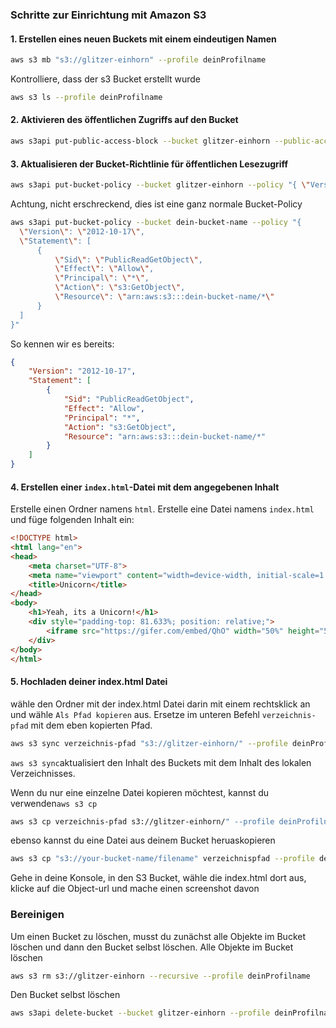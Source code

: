 
### Schritte zur Einrichtung mit Amazon S3

#### 1. Erstellen eines neuen Buckets mit einem eindeutigen Namen

```sh
aws s3 mb "s3://glitzer-einhorn" --profile deinProfilname
```

Kontrolliere, dass der s3 Bucket erstellt wurde
```sh
aws s3 ls --profile deinProfilname
```

#### 2. Aktivieren des öffentlichen Zugriffs auf den Bucket

```sh
aws s3api put-public-access-block --bucket glitzer-einhorn --public-access-block-configuration "BlockPublicAcls=false,IgnorePublicAcls=false,BlockPublicPolicy=false,RestrictPublicBuckets=false" --profile deinProfilname
```
#### 3. Aktualisieren der Bucket-Richtlinie für öffentlichen Lesezugriff
```sh
aws s3api put-bucket-policy --bucket glitzer-einhorn --policy "{ \"Version\": \"2012-10-17\", \"Statement\": [ { \"Sid\": \"PublicReadGetObject\", \"Effect\": \"Allow\", \"Principal\": \"*\", \"Action\": \"s3:GetObject\", \"Resource\": \"arn:aws:s3:::glitzer-einhorn/*\" } ] }" --profile deinProfilname
```

Achtung, nicht erschreckend, dies ist eine ganz normale Bucket-Policy

```sh
aws s3api put-bucket-policy --bucket dein-bucket-name --policy "{
  \"Version\": \"2012-10-17\",
  \"Statement\": [
      {
          \"Sid\": \"PublicReadGetObject\",
          \"Effect\": \"Allow\",
          \"Principal\": \"*\",
          \"Action\": \"s3:GetObject\",
          \"Resource\": \"arn:aws:s3:::dein-bucket-name/*\"
      }
  ]
}"
```

So kennen wir es bereits:

```JSON
{
    "Version": "2012-10-17",
    "Statement": [
        {
            "Sid": "PublicReadGetObject",
            "Effect": "Allow",
            "Principal": "*",
            "Action": "s3:GetObject",
            "Resource": "arn:aws:s3:::dein-bucket-name/*"
        }
    ]
}
```

#### 4. Erstellen einer `index.html`-Datei mit dem angegebenen Inhalt

Erstelle einen Ordner namens `html`. Erstelle eine Datei namens `index.html` und füge folgenden Inhalt ein:

```html
<!DOCTYPE html>
<html lang="en">
<head>
    <meta charset="UTF-8">
    <meta name="viewport" content="width=device-width, initial-scale=1.0">
    <title>Unicorn</title>
</head>
<body>
    <h1>Yeah, its a Unicorn!</h1>
    <div style="padding-top: 81.633%; position: relative;">
        <iframe src="https://gifer.com/embed/QhO" width="50%" height="50%" style="position: absolute; top: 0; left: 0;" frameborder="0" allowfullscreen></iframe>
    </div>
</body>
</html>
```

#### 5. Hochladen deiner index.html Datei

wähle den Ordner mit der index.html Datei darin mit einem rechtsklick an und wähle `Als Pfad kopieren` aus. Ersetze im unteren Befehl `verzeichnis-pfad` mit dem eben kopierten Pfad.

```sh
aws s3 sync verzeichnis-pfad "s3://glitzer-einhorn/" --profile deinProfilname
```

`aws s3 sync`aktualisiert den Inhalt des Buckets mit dem Inhalt des lokalen Verzeichnisses.

Wenn du nur eine einzelne Datei kopieren möchtest, kannst du verwenden`aws s3 cp`

```sh
aws s3 cp verzeichnis-pfad s3://glitzer-einhorn/" --profile deinProfilname
```

ebenso kannst du eine Datei aus deinem Bucket heruaskopieren

```sh
aws s3 cp "s3://your-bucket-name/filename" verzeichnispfad --profile deinProfilname
```
Gehe in deine Konsole, in den S3 Bucket, wähle die index.html dort aus, klicke auf die Object-url und mache einen screenshot davon
### Bereinigen


Um einen Bucket zu löschen, musst du zunächst alle Objekte im Bucket löschen und dann den Bucket selbst löschen. 
Alle Objekte im Bucket löschen

```sh
aws s3 rm s3://glitzer-einhorn --recursive --profile deinProfilname
```

Den Bucket selbst löschen
```sh
aws s3api delete-bucket --bucket glitzer-einhorn --profile deinProfilname
```
